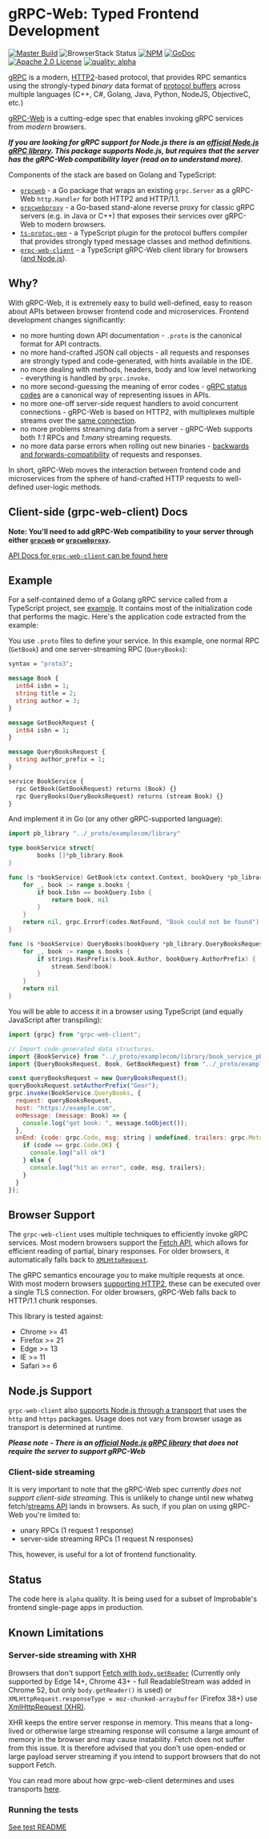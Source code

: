 # gRPC-Web: Typed Frontend Development


[![Master Build](https://travis-ci.org/improbable-eng/grpc-web.svg)](https://travis-ci.org/improbable-eng/grpc-web)
![BrowserStack Status](https://www.browserstack.com/automate/badge.svg?badge_key=L0k3QjhiNnByd3hWVVhtS0FxTmNrZERwbDBqR053OFJKV01veUpkL1FqOD0tLXZyS0d2WC9TaGEzeTBjbXZ6L1JNa2c9PQ==--b460187586f63fc2a48f557a515f9900f5639d10)
[![NPM](https://img.shields.io/npm/v/grpc-web-client.svg)](https://www.npmjs.com/package/grpc-web-client)
[![GoDoc](http://img.shields.io/badge/GoDoc-Reference-blue.svg)](https://godoc.org/github.com/improbable-eng/grpc-web/go/grpcweb) 
[![Apache 2.0 License](https://img.shields.io/badge/License-Apache%202.0-blue.svg)](LICENSE)
[![quality: alpha](https://img.shields.io/badge/quality-alpha-orange.svg)](#status)

[gRPC](http://www.grpc.io/) is a modern, [HTTP2](https://hpbn.co/http2/)-based protocol, that provides RPC semantics using the strongly-typed *binary* data format of [protocol buffers](https://developers.google.com/protocol-buffers/docs/overview) across multiple languages (C++, C#, Golang, Java, Python, NodeJS, ObjectiveC, etc.)

[gRPC-Web](https://github.com/grpc/grpc/blob/master/doc/PROTOCOL-WEB.md) is a cutting-edge spec that enables invoking gRPC services from *modern* browsers.

*__If you are looking for gRPC support for Node.js there is an [official Node.js gRPC library](https://www.npmjs.com/package/grpc). This package supports Node.js, but requires that the server has the gRPC-Web compatibility layer (read on to understand more).__*

Components of the stack are based on Golang and TypeScript:

 * [`grpcweb`](go/grpcweb) - a Go package that wraps an existing `grpc.Server` as a gRPC-Web `http.Handler` for both HTTP2 and HTTP/1.1.
 * [`grpcwebproxy`](go/grpcwebproxy) - a Go-based stand-alone reverse proxy for classic gRPC servers (e.g. in Java or C++) that exposes their services over gRPC-Web to modern browsers.
 * [`ts-protoc-gen`](https://github.com/improbable-eng/ts-protoc-gen) - a TypeScript plugin for the protocol buffers compiler that provides strongly typed message classes and method definitions.
 * [`grpc-web-client`](ts) - a TypeScript gRPC-Web client library for browsers ([and Node.js](#nodejs-support)).
 
## Why?

With gRPC-Web, it is extremely easy to build well-defined, easy to reason about APIs between browser frontend code and microservices. Frontend development changes significantly:

 * no more hunting down API documentation - `.proto` is the canonical format for API contracts.
 * no more hand-crafted JSON call objects - all requests and responses are strongly typed and code-generated, with hints available in the IDE.
 * no more dealing with methods, headers, body and low level networking - everything is handled by `grpc.invoke`.
 * no more second-guessing the meaning of error codes - [gRPC status codes](https://godoc.org/google.golang.org/grpc/codes) are a canonical way of representing issues in APIs.
 * no more one-off server-side request handlers to avoid concurrent connections - gRPC-Web is based on HTTP2, with multiplexes multiple streams over the [same connection](https://hpbn.co/http2/#streams-messages-and-frames).
 * no more problems streaming data from a server -  gRPC-Web supports both *1:1* RPCs and *1:many* streaming requests.
 * no more data parse errors when rolling out new binaries - [backwards and forwards-compatibility](https://developers.google.com/protocol-buffers/docs/gotutorial#extending-a-protocol-buffer) of requests and responses.

In short, gRPC-Web moves the interaction between frontend code and microservices from the sphere of hand-crafted HTTP requests to well-defined user-logic methods.

## Client-side (grpc-web-client) Docs

**Note: You'll need to add gRPC-Web compatibility to your server through either [`grpcweb`](go/grpcweb) or [`grpcwebproxy`](go/grpcwebproxy).**

[API Docs for `grpc-web-client` can be found here](ts)

## Example 

For a self-contained demo of a Golang gRPC service called from a TypeScript project, see [example](example). It contains most of the initialization code that performs the magic. Here's the application code extracted from the example:

You use `.proto` files to define your service. In this example, one normal RPC (`GetBook`) and one server-streaming RPC (`QueryBooks`):

```proto
syntax = "proto3";

message Book {
  int64 isbn = 1;
  string title = 2;
  string author = 3;
}

message GetBookRequest {
  int64 isbn = 1;
}

message QueryBooksRequest {
  string author_prefix = 1;
}

service BookService {
  rpc GetBook(GetBookRequest) returns (Book) {}
  rpc QueryBooks(QueryBooksRequest) returns (stream Book) {}
}
```

And implement it in Go (or any other gRPC-supported language):

```go
import pb_library "../_proto/examplecom/library"

type bookService struct{
        books []*pb_library.Book
}

func (s *bookService) GetBook(ctx context.Context, bookQuery *pb_library.GetBookRequest) (*pb_library.Book, error) {
	for _, book := range s.books {
		if book.Isbn == bookQuery.Isbn {
			return book, nil
		}
	}
	return nil, grpc.Errorf(codes.NotFound, "Book could not be found")
}

func (s *bookService) QueryBooks(bookQuery *pb_library.QueryBooksRequest, stream pb_library.BookService_QueryBooksServer) error {
	for _, book := range s.books {
		if strings.HasPrefix(s.book.Author, bookQuery.AuthorPrefix) {
			stream.Send(book)
		}
	}
	return nil
}
```

You will be able to access it in a browser using TypeScript (and equally JavaScript after transpiling):

```javascript
import {grpc} from "grpc-web-client";

// Import code-generated data structures.
import {BookService} from "../_proto/examplecom/library/book_service_pb_service";
import {QueryBooksRequest, Book, GetBookRequest} from "../_proto/examplecom/library/book_service_pb";

const queryBooksRequest = new QueryBooksRequest();
queryBooksRequest.setAuthorPrefix("Geor");
grpc.invoke(BookService.QueryBooks, {
  request: queryBooksRequest,
  host: "https://example.com",
  onMessage: (message: Book) => {
    console.log("got book: ", message.toObject());
  },
  onEnd: (code: grpc.Code, msg: string | undefined, trailers: grpc.Metadata) => {
    if (code == grpc.Code.OK) {
      console.log("all ok")
    } else {
      console.log("hit an error", code, msg, trailers);
    }
  }
});
```

## Browser Support

The `grpc-web-client` uses multiple techniques to efficiently invoke gRPC services. Most modern browsers support the [Fetch API](https://developer.mozilla.org/en/docs/Web/API/Fetch_API), which allows for efficient reading of partial, binary responses. For older browsers, it automatically falls back to [`XMLHttpRequest`](https://developer.mozilla.org/nl/docs/Web/API/XMLHttpRequest).

The gRPC semantics encourage you to make multiple requests at once. With most modern browsers [supporting HTTP2](http://caniuse.com/#feat=http2), these can be executed over a single TLS connection. For older browsers, gRPC-Web falls back to HTTP/1.1 chunk responses.

This library is tested against:
  * Chrome >= 41
  * Firefox >= 21
  * Edge >= 13
  * IE >= 11
  * Safari >= 6
  
## Node.js Support

`grpc-web-client` also [supports Node.js through a transport](ts/docs/transport.md#node-http-only-available-in-a-nodejs-environment) that uses the `http` and `https` packages. Usage does not vary from browser usage as transport is determined at runtime.

*__Please note - There is an [official Node.js gRPC library](https://www.npmjs.com/package/grpc) that does not require the server to support gRPC-Web__*

### Client-side streaming

It is very important to note that the gRPC-Web spec currently *does not support client-side streaming*. This is unlikely to change until new whatwg fetch/[streams API](https://www.w3.org/TR/streams-api/) lands in browsers. As such, if you plan on using gRPC-Web you're limited to:
 * unary RPCs (1 request 1 response)
 * server-side streaming RPCs (1 request N responses)

This, however, is useful for a lot of frontend functionality.

## Status

The code here is `alpha` quality. It is being used for a subset of Improbable's frontend single-page apps in production.

## Known Limitations

### Server-side streaming with XHR

Browsers that don't support [Fetch with `body.getReader`](https://developer.mozilla.org/en-US/docs/Web/API/ReadableStream) (Currently only supported by Edge 14+, Chrome 43+ - full ReadableStream was added in Chrome 52, but only `body.getReader()` is used) or `XMLHttpRequest.responseType = moz-chunked-arraybuffer` (Firefox 38+) use [XmlHttpRequest (XHR)](https://developer.mozilla.org/en/docs/Web/API/XMLHttpRequest).

XHR keeps the entire server response in memory. This means that a long-lived or otherwise large streaming response will consume a large amount of memory in the browser and may cause instability. Fetch does not suffer from this issue. It is therefore advised that you don't use open-ended or large payload server streaming if you intend to support browsers that do not support Fetch.

You can read more about how grpc-web-client determines and uses transports [here](ts/docs/transport.md).

### Running the tests

[See test README](test)
